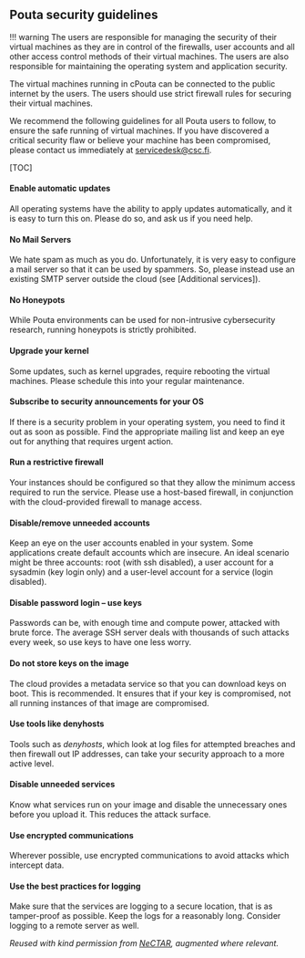 ## Pouta security guidelines

!!! warning
    The users are responsible for managing
    the security of their virtual machines as they are in control of the
    firewalls, user accounts and all other access control methods of
    their virtual machines. The users are also responsible for maintaining
    the operating system and application security. 

The virtual machines
running in cPouta can be connected to the public internet by the
users. The users should use strict firewall rules for
securing their virtual machines.

We recommend the following guidelines for all Pouta users to follow, to
ensure the safe running of virtual machines. If
you have discovered a critical security flaw or believe your machine
has been compromised, please contact us immediately at
<servicedesk@csc.fi>.

[TOC]

#### Enable automatic updates

All operating systems have the ability to apply updates automatically,
and it is easy to turn this on. Please do so, and ask us if you need
help.

#### No Mail Servers

We hate spam as much as you do. Unfortunately, it is very easy to
configure a mail server so that it can be used by spammers. So, please
instead use an existing SMTP server outside the cloud (see
[Additional services]).

#### No Honeypots

While Pouta environments can be used for non-intrusive cybersecurity
research, running honeypots is strictly prohibited.

#### Upgrade your kernel

Some updates, such as kernel upgrades, require rebooting the
virtual machines. Please schedule this into your regular maintenance.

#### Subscribe to security announcements for your OS

If there is a security problem in your operating system, you need to
find it out as soon as possible. Find the appropriate mailing list and
keep an eye out for anything that requires urgent action.

#### Run a restrictive firewall

Your instances should be configured so that they allow the minimum
access required to run the service. Please use a host-based firewall,
in conjunction with the cloud-provided firewall to manage access.

#### Disable/remove unneeded accounts

Keep an eye on the user accounts enabled in your system. Some
applications create default accounts which are insecure. An ideal
scenario might be three accounts: root (with ssh disabled), a user
account for a sysadmin (key login only) and a user-level account for a
service (login disabled).

#### Disable password login – use keys

Passwords can be, with enough time and compute power, attacked with brute force. 
The average SSH server deals with thousands of
such attacks every week, so use keys to have one less worry.

#### Do not store keys on the image

The cloud provides a metadata service so that you can download keys on
boot. This is recommended. It ensures that if your key is compromised, not
all running instances of that image are compromised.

#### Use tools like denyhosts

Tools such as _denyhosts_, which look at log files for attempted breaches
and then firewall out IP addresses, can take your security approach to
a more active level.

#### Disable unneeded services

Know what services run on your image and disable the unnecessary ones
before you upload it. This reduces the attack surface.

#### Use encrypted communications

Wherever possible, use encrypted communications to avoid attacks which
intercept data.

#### Use the best practices for logging

Make sure that the services are logging to a secure location, that is as
tamper-proof as possible. Keep the logs for a reasonably long. 
Consider logging to a remote server as well.

*Reused with kind permission from <a
href="http://support.rc.nectar.org.au/technical_guides/security.html"
class="external-link">NeCTAR</a>, augmented where relevant.*
